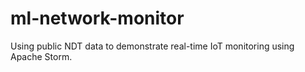 # ml-network-monitor
Using public NDT data to demonstrate real-time IoT monitoring using Apache Storm.
